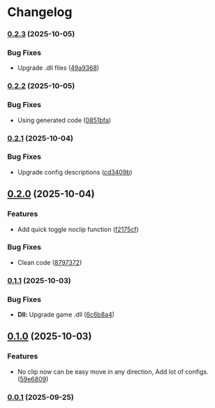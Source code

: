 # Changelog

### [0.2.3](https://github.com/T2PeNBiX99wcoxKv3A4g/HKS-NoClip/compare/v0.2.2...v0.2.3) (2025-10-05)

### Bug Fixes

* Upgrade .dll files ([49a9368](https://github.com/T2PeNBiX99wcoxKv3A4g/HKS-NoClip/commit/49a9368226f4ba86e993f882c9b69c5b14cb0ebd))

### [0.2.2](https://github.com/T2PeNBiX99wcoxKv3A4g/HKS-NoClip/compare/v0.2.1...v0.2.2) (2025-10-05)

### Bug Fixes

* Using generated code ([0851bfa](https://github.com/T2PeNBiX99wcoxKv3A4g/HKS-NoClip/commit/0851bfa748eec485b929edb597750b1f59487be7))

### [0.2.1](https://github.com/T2PeNBiX99wcoxKv3A4g/HKS-NoClip/compare/v0.2.0...v0.2.1) (2025-10-04)

### Bug Fixes

* Upgrade config descriptions ([cd3409b](https://github.com/T2PeNBiX99wcoxKv3A4g/HKS-NoClip/commit/cd3409b6f18240f00eb1a9d7c694e7d35380ff99))

## [0.2.0](https://github.com/T2PeNBiX99wcoxKv3A4g/HKS-NoClip/compare/v0.1.1...v0.2.0) (2025-10-04)

### Features

* Add quick toggle noclip function ([f2175cf](https://github.com/T2PeNBiX99wcoxKv3A4g/HKS-NoClip/commit/f2175cf588110f6a1183e35750273f580db86092))

### Bug Fixes

* Clean code ([8797372](https://github.com/T2PeNBiX99wcoxKv3A4g/HKS-NoClip/commit/8797372377de77cbbb882411c4eee0444756df57))

### [0.1.1](https://github.com/T2PeNBiX99wcoxKv3A4g/HKS-NoClip/compare/v0.1.0...v0.1.1) (2025-10-03)

### Bug Fixes

* **Dll:** Upgrade game .dll ([6c6b8a4](https://github.com/T2PeNBiX99wcoxKv3A4g/HKS-NoClip/commit/6c6b8a4a9df23f070bed9bf08d1965d838b727b1))

## [0.1.0](https://github.com/T2PeNBiX99wcoxKv3A4g/HKS-NoClip/compare/v0.0.1...v0.1.0) (2025-10-03)

### Features

* No clip now can be easy move in any direction, Add lot of configs. ([59e6809](https://github.com/T2PeNBiX99wcoxKv3A4g/HKS-NoClip/commit/59e6809d05777124cd9418b504e9f90c25fdfd0c))

### [0.0.1](https://github.com/T2PeNBiX99wcoxKv3A4g/HKS-NoClip/compare/v0.0.0...v0.0.1) (2025-09-25)